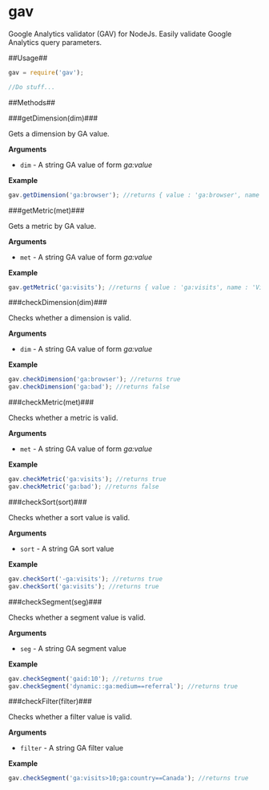gav
===

Google Analytics validator (GAV) for NodeJs. Easily validate Google Analytics query parameters.

##Usage##

```js
gav = require('gav');

//Do stuff...
```

##Methods##

###getDimension(dim)###

Gets a dimension by GA value.

**Arguments**

- `dim` - A string GA value of form _ga:value_

**Example**

```js
gav.getDimension('ga:browser'); //returns { value : 'ga:browser', name : 'Browser', regex : RegExpObject }
```

###getMetric(met)###

Gets a metric by GA value.

**Arguments**

- `met` - A string GA value of form _ga:value_

**Example**

```js
gav.getMetric('ga:visits'); //returns { value : 'ga:visits', name : 'Visits', regex : RegExpObject }
```

###checkDimension(dim)###

Checks whether a dimension is valid.

**Arguments**

- `dim` - A string GA value of form _ga:value_

**Example**

```js
gav.checkDimension('ga:browser'); //returns true
gav.checkDimension('ga:bad'); //returns false
```

###checkMetric(met)###

Checks whether a metric is valid.

**Arguments**

- `met` - A string GA value of form _ga:value_

**Example**

```js
gav.checkMetric('ga:visits'); //returns true
gav.checkMetric('ga:bad'); //returns false
```

###checkSort(sort)###

Checks whether a sort value is valid.

**Arguments**

- `sort` - A string GA sort value

**Example**

```js
gav.checkSort('-ga:visits'); //returns true
gav.checkSort('ga:visits'); //returns true
```

###checkSegment(seg)###

Checks whether a segment value is valid.

**Arguments**

- `seg` - A string GA segment value

**Example**

```js
gav.checkSegment('gaid:10'); //returns true
gav.checkSegment('dynamic::ga:medium==referral'); //returns true
```

###checkFilter(filter)###

Checks whether a filter value is valid.

**Arguments**

- `filter` - A string GA filter value

**Example**

```js
gav.checkSegment('ga:visits>10;ga:country==Canada'); //returns true
```